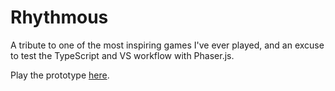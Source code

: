 # Rhythmous
A tribute to one of the most inspiring games I've ever played, and an excuse to test the TypeScript and VS workflow with Phaser.js.

Play the prototype [here](https://noisek.github.io/Rhythmous).
